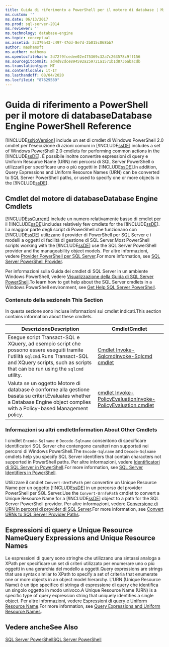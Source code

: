 ```yaml
---
title: Guida di riferimento a PowerShell per il motore di database | Microsoft Docs
ms.custom: ''
ms.date: 06/13/2017
ms.prod: sql-server-2014
ms.reviewer: ''
ms.technology: database-engine
ms.topic: conceptual
ms.assetid: 3c379a43-c497-47dd-8e7d-2b015c068bb7
author: mashamsft
ms.author: mathoma
ms.openlocfilehash: 2d72f9fcedee02e475369c32a7c263578c9ff156
ms.sourcegitcommit: ad4d92dce894592a259721a1571b1d8736abacdb
ms.translationtype: MT
ms.contentlocale: it-IT
ms.lasthandoff: 08/04/2020
ms.locfileid: "87629589"
---
```

# <a name="database-engine-powershell-reference"></a><span data-ttu-id="2b6d4-102">Guida di riferimento a PowerShell per il motore di database</span><span class="sxs-lookup"><span data-stu-id="2b6d4-102">Database Engine PowerShell Reference</span></span>
  [!INCLUDE[ssNoVersion](../includes/ssnoversion-md.md)] <span data-ttu-id="2b6d4-103">include un set di cmdlet di Windows PowerShell 2.0 cmdlet per l'esecuzione di azioni comuni in [!INCLUDE[ssDE](../includes/ssde-md.md)].</span><span class="sxs-lookup"><span data-stu-id="2b6d4-103">includes a set of Windows PowerShell 2.0 cmdlets for performing common actions in the [!INCLUDE[ssDE](../includes/ssde-md.md)].</span></span> <span data-ttu-id="2b6d4-104">È possibile inoltre convertire espressioni di query e Uniform Resource Name (URN) nei percorsi di SQL Server PowerShell o utilizzarli per specificare uno o più oggetti in [!INCLUDE[ssDE](../includes/ssde-md.md)].</span><span class="sxs-lookup"><span data-stu-id="2b6d4-104">In addition, Query Expressions and Uniform Resource Names (URN) can be converted to SQL Server PowerShell paths, or used to specify one or more objects in the [!INCLUDE[ssDE](../includes/ssde-md.md)].</span></span>  
  
## <a name="database-engine-cmdlets"></a><span data-ttu-id="2b6d4-105">Cmdlet del motore di database</span><span class="sxs-lookup"><span data-stu-id="2b6d4-105">Database Engine Cmdlets</span></span>  
 [!INCLUDE[ssCurrent](../includes/sscurrent-md.md)] <span data-ttu-id="2b6d4-106">include un numero relativamente basso di cmdlet per il [!INCLUDE[ssDE](../includes/ssde-md.md)].</span><span class="sxs-lookup"><span data-stu-id="2b6d4-106">includes relatively few cmdlets for the [!INCLUDE[ssDE](../includes/ssde-md.md)].</span></span> <span data-ttu-id="2b6d4-107">La maggior parte degli script di PowerShell che funzionano con [!INCLUDE[ssDE](../includes/ssde-md.md)] utilizzano il provider di PowerShell per SQL Server e i modelli a oggetti di facilità di gestione di SQL Server.</span><span class="sxs-lookup"><span data-stu-id="2b6d4-107">Most PowerShell scripts working with the [!INCLUDE[ssDE](../includes/ssde-md.md)] use the SQL Server PowerShell provider and the manageability object models.</span></span> <span data-ttu-id="2b6d4-108">Per altre informazioni, vedere [Provider PowerShell per SQL Server](../powershell/sql-server-powershell-provider.md).</span><span class="sxs-lookup"><span data-stu-id="2b6d4-108">For more information, see [SQL Server PowerShell Provider](../powershell/sql-server-powershell-provider.md).</span></span>  
  
 <span data-ttu-id="2b6d4-109">Per informazioni sulla Guida dei cmdlet di SQL Server in un ambiente Windows PowerShell, vedere [Visualizzazione della Guida di SQL Server PowerShell](../powershell/sql-server-powershell.md).</span><span class="sxs-lookup"><span data-stu-id="2b6d4-109">To learn how to get help about the SQL Server cmdlets in a Windows PowerShell environment, see [Get Help SQL Server PowerShell](../powershell/sql-server-powershell.md).</span></span>  
  
### <a name="in-this-section"></a><span data-ttu-id="2b6d4-110">Contenuto della sezione</span><span class="sxs-lookup"><span data-stu-id="2b6d4-110">In This Section</span></span>  
 <span data-ttu-id="2b6d4-111">In questa sezione sono incluse informazioni sui cmdlet indicati.</span><span class="sxs-lookup"><span data-stu-id="2b6d4-111">This section contains information about these cmdlets.</span></span>  
  
|<span data-ttu-id="2b6d4-112">Descrizione</span><span class="sxs-lookup"><span data-stu-id="2b6d4-112">Description</span></span>|<span data-ttu-id="2b6d4-113">Cmdlet</span><span class="sxs-lookup"><span data-stu-id="2b6d4-113">Cmdlet</span></span>|  
|-----------------|------------|  
|<span data-ttu-id="2b6d4-114">Esegue script Transact-SQL e XQuery, ad esempio script che possono essere eseguiti tramite l'utilità `sqlcmd`.</span><span class="sxs-lookup"><span data-stu-id="2b6d4-114">Runs Transact-SQL and XQuery scripts, such as scripts that can be run using the `sqlcmd` utility.</span></span>|[<span data-ttu-id="2b6d4-115">Cmdlet Invoke-Sqlcmd</span><span class="sxs-lookup"><span data-stu-id="2b6d4-115">Invoke-Sqlcmd cmdlet</span></span>](../../2014/database-engine/invoke-sqlcmd-cmdlet.md)|  
|<span data-ttu-id="2b6d4-116">Valuta se un oggetto Motore di database è conforme alla gestione basata su criteri.</span><span class="sxs-lookup"><span data-stu-id="2b6d4-116">Evaluates whether a Database Engine object complies with a Policy-based Management policy.</span></span>|[<span data-ttu-id="2b6d4-117">cmdlet Invoke-PolicyEvaluation</span><span class="sxs-lookup"><span data-stu-id="2b6d4-117">Invoke-PolicyEvaluation cmdlet</span></span>](../../2014/database-engine/invoke-policyevaluation-cmdlet.md)|  
  
### <a name="information-about-other-cmdlets"></a><span data-ttu-id="2b6d4-118">Informazioni su altri cmdlet</span><span class="sxs-lookup"><span data-stu-id="2b6d4-118">Information About Other Cmdlets</span></span>  
 <span data-ttu-id="2b6d4-119">I cmdlet `Encode-Sqlname` e `Decode-Sqlname` consentono di specificare identificatori SQL Server che contengono caratteri non supportati nei percorsi di Windows PowerShell.</span><span class="sxs-lookup"><span data-stu-id="2b6d4-119">The `Encode-Sqlname` and `Decode-Sqlname` cmdlets help you specify SQL Server identifiers that contain characters not supported in PowerShell paths.</span></span> <span data-ttu-id="2b6d4-120">Per altre informazioni, vedere [Identificatori di SQL Server in PowerShell](../powershell/sql-server-identifiers-in-powershell.md).</span><span class="sxs-lookup"><span data-stu-id="2b6d4-120">For more information, see [SQL Server Identifiers in PowerShell](../powershell/sql-server-identifiers-in-powershell.md).</span></span>  
  
 <span data-ttu-id="2b6d4-121">Utilizzare il cmdlet `Convert-UrnToPath` per convertire un Unique Resource Name per un oggetto [!INCLUDE[ssDE](../includes/ssde-md.md)] in un percorso del provider PowerShell per SQL Server.</span><span class="sxs-lookup"><span data-stu-id="2b6d4-121">Use the `Convert-UrnToPath` cmdlet to convert a Unique Resource Name for a [!INCLUDE[ssDE](../includes/ssde-md.md)] object to a path for the SQL Server PowerShell provider.</span></span> <span data-ttu-id="2b6d4-122">Per altre informazioni, vedere [Conversione di URN in percorsi di provider di SQL Server](../../2014/database-engine/convert-urns-to-sql-server-provider-paths.md).</span><span class="sxs-lookup"><span data-stu-id="2b6d4-122">For more information, see [Convert URNs to SQL Server Provider Paths](../../2014/database-engine/convert-urns-to-sql-server-provider-paths.md).</span></span>  
  
## <a name="query-expressions-and-unique-resource-names"></a><span data-ttu-id="2b6d4-123">Espressioni di query e Unique Resource Name</span><span class="sxs-lookup"><span data-stu-id="2b6d4-123">Query Expressions and Unique Resource Names</span></span>  
 <span data-ttu-id="2b6d4-124">Le espressioni di query sono stringhe che utilizzano una sintassi analoga a XPath per specificare un set di criteri utilizzato per enumerare uno o più oggetti in una gerarchia del modello a oggetti.</span><span class="sxs-lookup"><span data-stu-id="2b6d4-124">Query expressions are strings that use syntax similar to XPath to specify a set of criteria that enumerate one or more objects in an object model hierarchy.</span></span> <span data-ttu-id="2b6d4-125">L'URN (Unique Resource Name) è un tipo specifico di stringa di espressione di query che identifica un singolo oggetto in modo univoco.</span><span class="sxs-lookup"><span data-stu-id="2b6d4-125">A Unique Resource Name (URN) is a specific type of query expression string that uniquely identifies a single object.</span></span> <span data-ttu-id="2b6d4-126">Per altre informazioni, vedere [Espressioni di query e Uniform Resource Name](../powershell/query-expressions-and-uniform-resource-names.md).</span><span class="sxs-lookup"><span data-stu-id="2b6d4-126">For more information, see [Query Expressions and Uniform Resource Names](../powershell/query-expressions-and-uniform-resource-names.md).</span></span>  
  
## <a name="see-also"></a><span data-ttu-id="2b6d4-127">Vedere anche</span><span class="sxs-lookup"><span data-stu-id="2b6d4-127">See Also</span></span>  
 [<span data-ttu-id="2b6d4-128">SQL Server PowerShell</span><span class="sxs-lookup"><span data-stu-id="2b6d4-128">SQL Server PowerShell</span></span>](../powershell/sql-server-powershell.md)  
  
  
